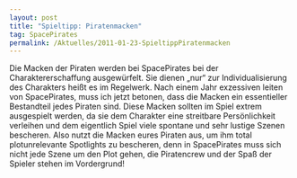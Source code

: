```yaml
---
layout: post
title: "Spieltipp: Piratenmacken"
tag: SpacePirates
permalink: /Aktuelles/2011-01-23-SpieltippPiratenmacken
---
```


Die Macken der Piraten werden bei SpacePirates bei der Charaktererschaffung ausgewürfelt. Sie dienen &bdquo;nur&ldquo; zur Individualisierung des Charakters heißt es im Regelwerk. Nach einem Jahr exzessiven leiten von SpacePirates, muss ich jetzt betonen, dass die Macken ein essentieller Bestandteil jedes Piraten sind. Diese Macken sollten im Spiel extrem ausgespielt werden, da sie dem Charakter eine streitbare Persönlichkeit verleihen und dem eigentlich Spiel viele spontane und sehr lustige Szenen bescheren. Also nutzt die Macken eures Piraten aus, um ihm total plotunrelevante Spotlights zu bescheren, denn in SpacePirates muss sich nicht jede Szene um den Plot gehen, die Piratencrew und der Spaß der Spieler stehen im Vordergrund!


